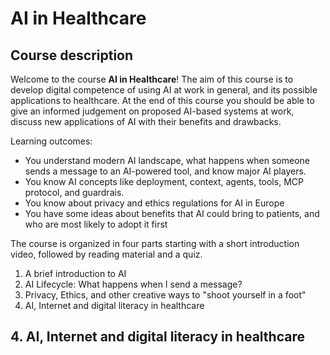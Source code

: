 # AI in Healthcare

## Course description

Welcome to the course **AI in Healthcare**! The aim of this course is to develop digital competence of using AI at work in general, and its possible applications to healthcare. At the end of this course you should be able to give an informed judgement on proposed AI-based systems at work, discuss new applications of AI with their benefits and drawbacks.

Learning outcomes:

* You understand modern AI landscape, what happens when someone sends a message to an AI-powered tool, and know major AI players.
* You know AI concepts like deployment, context, agents, tools, MCP protocol, and guardrais.
* You know about privacy and ethics regulations for AI in Europe
* You have some ideas about benefits that AI could bring to patients, and who are most likely to adopt it first

The course is organized in four parts starting with a short introduction video, followed by reading material and a quiz.

1. A brief introduction to AI
2. AI Lifecycle: What happens when I send a message?
3. Privacy, Ethics, and other creative ways to "shoot yourself in a foot"
4. AI, Internet and digital literacy in healthcare


## 4. AI, Internet and digital literacy in healthcare

